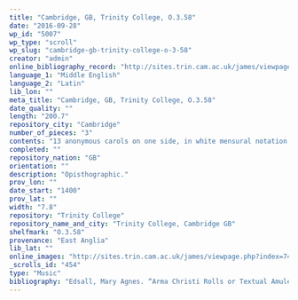 ```yaml
---
title: "Cambridge, GB, Trinity College, O.3.58"
date: "2016-09-28"
wp_id: "5007"
wp_type: "scroll"
wp_slug: "cambridge-gb-trinity-college-o-3-58"
creator: "admin"
online_bibliography_record: "http://sites.trin.cam.ac.uk/james/viewpage.php?index=749"
language_1: "Middle English"
language_2: "Latin"
lib_lon: ""
meta_title: "Cambridge, GB, Trinity College, O.3.58"
date_quality: ""
length: "200.7"
repository_city: "Cambridge"
number_of_pieces: "3"
contents: "13 anonymous carols on one side, in white mensural notation with red coloration; a later hand added Latin Offices on the reverse side."
completed: ""
repository_nation: "GB"
orientation: ""
description: "Opisthographic."
prov_lon: ""
date_start: "1400"
prov_lat: ""
width: "7.8"
repository: "Trinity College"
repository_name_and_city: "Trinity College, Cambridge GB"
shelfmark: "O.3.58"
provenance: "East Anglia"
lib_lat: ""
online_images: "http://sites.trin.cam.ac.uk/james/viewpage.php?index=749"
_scrolls_id: "454"
type: "Music"
bibliography: "Edsall, Mary Agnes. “Arma Christi Rolls or Textual Amulets?: The Narrow Roll Format Manuscripts of ‘O Vernicle.’” Magic,Ritual, and Witchcraft 9, no. 2 (2014): 178–209.<br/> Fenlon, Iain, ed. Cambridge Music Manuscripts, 900-1700. Cambridge: Cambridge University Press, 1982.<br/> Stevens, John. Mediaeval Carols. Musica Britannica 4. London: Stained and Bell, 1970."
---
```



